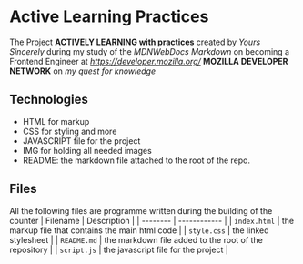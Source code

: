 # Active Learning Practices

The Project **ACTIVELY LEARNING with practices** created by *Yours Sincerely* during my study of the *MDNWebDocs Markdown* on becoming a Frontend Engineer at *<https://developer.mozilla.org/>* **MOZILLA DEVELOPER NETWORK** on *my quest for knowledge*

## Technologies

* HTML for markup
* CSS for styling and more
* JAVASCRIPT file for the project
* IMG for holding all needed images
* README: the markdown file attached to the root of the repo.

## Files

All the following files are programme written during the building of the counter
| Filename | Description |
| -------- | ------------ |
| `index.html` | the markup file that contains the main html code |
| `style.css` | the linked stylesheet |
| `README.md` | the markdown file added to the root of the repository |
| `script.js` | the javascript file for the project |
